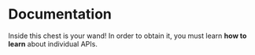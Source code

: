 # Documentation

Inside this chest is your wand! In order to obtain it, you must learn **how to learn** about individual APIs.
